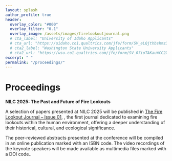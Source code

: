 ```yaml
---
layout: splash
author_profile: true
header:
  overlay_color: "#000"
  overlay_filter: "0.1"
  overlay_image: /assets/images/firelookoutjournal.png
  # cta_label: "University of Idaho Applicants"
  # cta_url: "https://uidaho.co1.qualtrics.com/jfe/form/SV_eLQjthbshmz3bNz"
  # cta2_label: "Washington State University Applicants"
  # cta2_url: "https://wsu.co1.qualtrics.com/jfe/form/SV_07ioTAKauWCC2X3"
excerpt: " "
permalink: "/proceedings/"
---
```


# Proceedings



**NILC 2025: The Past and Future of Fire Lookouts**

A selection of papers presented at NILC 2025 will be published in <a href="https://journals.lib.uidaho.edu/index.php/flj/index" target="_blank">The Fire Lookout Journal – Issue 01</a>, , the first journal dedicated to examining fire lookouts within the human environment, offering a deeper understanding of their historical, cultural, and ecological significance.

The peer-reviewed abstracts presented at the conference will be compiled in an online publication marked with an ISBN code. The video recordings of the keynote speakers will be made available as multimedia files marked with a DOI code.\.